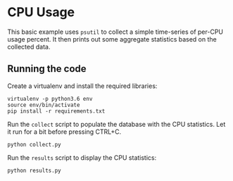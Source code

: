 # CPU Usage

This basic example uses `psutil` to collect a simple time-series of per-CPU usage percent. It then prints out some aggregate statistics based on the collected data.

## Running the code

Create a virtualenv and install the required libraries:
```
virtualenv -p python3.6 env
source env/bin/activate
pip install -r requirements.txt
```

Run the `collect` script to populate the database with the CPU statistics. Let it run for a bit before pressing CTRL+C.
```
python collect.py
```

Run the `results` script to display the CPU statistics:
```
python results.py
```
